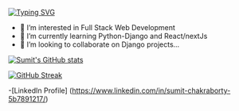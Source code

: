 [![Typing SVG](https://readme-typing-svg.demolab.com?font=Fira+Code&pause=1000&width=435&lines=Web+Developer)](https://git.io/typing-svg)
- 👀 I’m interested in Full Stack Web Development
- 🌱 I’m currently learning Python-Django and React/nextJs
- 💞️ I’m looking to collaborate on Django projects...



[![Sumit's GitHub stats](https://github-readme-stats.vercel.app/api?username=sumit1729)](https://github.com/sumit1729/github-readme-stats)

<!---
sumit1729/sumit1729 is a ✨ special ✨ repository because its `README.md` (this file) appears on your GitHub profile.
You can click the Preview link to take a look at your changes.
--->

[![GitHub Streak](https://streak-stats.demolab.com?user=sumit1729)](https://git.io/streak-stats)

-[LinkedIn Profile] (https://www.linkedin.com/in/sumit-chakraborty-5b7891217/)

